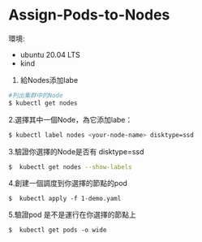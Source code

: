 # Assign-Pods-to-Nodes

環境:
- ubuntu 20.04 LTS
- kind

1. 給Nodes添加labe

```bash
#列出集群中的Node
$ kubectl get nodes
```

2.選擇其中一個Node，為它添加labe：

```bash
$ kubectl label nodes <your-node-name> disktype=ssd
```

3.驗證你選擇的Node是否有 disktype=ssd

```bash
$  kubectl get nodes --show-labels
```

4.創建一個調度到你選擇的節點的pod

```
$  kubectl apply -f 1-demo.yaml

```

5.驗證pod 是不是運行在你選擇的節點上

```
$  kubectl get pods -o wide

```
